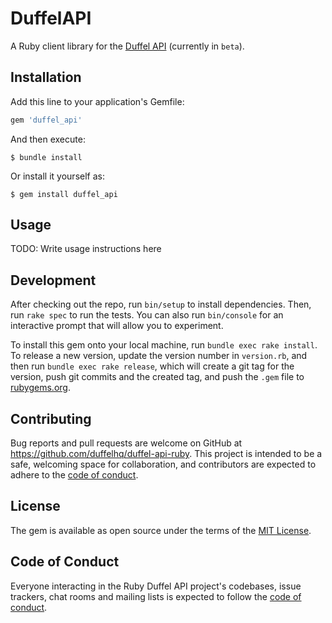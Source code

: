 # DuffelAPI

A Ruby client library for the [Duffel API](https://duffel.com/docs/api)
(currently in `beta`).

## Installation

Add this line to your application's Gemfile:

```ruby
gem 'duffel_api'
```

And then execute:

    $ bundle install

Or install it yourself as:

    $ gem install duffel_api

## Usage

TODO: Write usage instructions here

## Development

After checking out the repo, run `bin/setup` to install dependencies. Then, run
`rake spec` to run the tests. You can also run `bin/console` for an interactive
prompt that will allow you to experiment.

To install this gem onto your local machine, run `bundle exec rake install`. To
release a new version, update the version number in `version.rb`, and then run
`bundle exec rake release`, which will create a git tag for the version, push
git commits and the created tag, and push the `.gem` file to
[rubygems.org](https://rubygems.org).

## Contributing

Bug reports and pull requests are welcome on GitHub at
https://github.com/duffelhq/duffel-api-ruby. This project is intended to be a safe,
welcoming space for collaboration, and contributors are expected to adhere to
the [code of
conduct](https://github.com/sgerrand/duffel_api/blob/main/CODE_OF_CONDUCT.md).

## License

The gem is available as open source under the terms of the [MIT
License](https://opensource.org/licenses/MIT).

## Code of Conduct

Everyone interacting in the Ruby Duffel API project's codebases, issue trackers,
chat rooms and mailing lists is expected to follow the [code of
conduct](https://github.com/duffelhq/duffel-api-ruby/blob/main/CODE_OF_CONDUCT.md).
